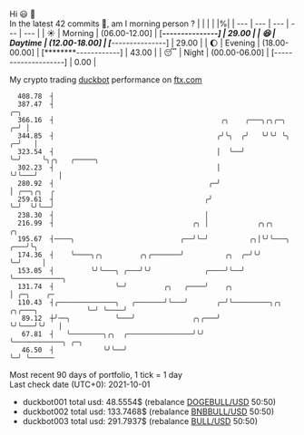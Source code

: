 Hi :smiley: :wave:  
In the latest 42 commits :bug:, am I morning person ? 
| | | | |%|
| --- | --- | --- | --- | --- |
| :sunny: | Morning | (06.00-12.00] | [*****---------------] | 29.00 |
| :satisfied: | Daytime | (12.00-18.00] | [*****---------------] | 29.00 |
| :moon: | Evening | (18.00-00.00] | [********------------] | 43.00 |
| :sleeping: | Night | (00.00-06.00] | [--------------------] | 0.00 |

My crypto trading [duckbot](https://github.com/jojoee/duckbot) performance on [ftx.com](https://ftx.com/#a=13144711)
```
  408.78  ┤
  387.47  ┤                                                               ╭─╮
  366.16  ┤                                         ╭╮    ╭───╮╭╮╭─╮    ╭─╯ │
  344.85  ┤                                        ╭╯╰╮  ╭╯   ╰╯╰╯ ╰╮ ╭─╯   │
  323.54  ┤                                        │  ╰──╯          ╰─╯     ╰╮╭╮   ╭─────╮
  302.23  ┤                                        │                         ╰╯╰───╯     │
  280.92  ┤                                      ╭─╯                                     │ ╭──╮╭╮  ╭
  259.61  ┤                                     ╭╯                                       ╰─╯  ╰╯╰──╯
  238.30  ┤                                     │
  216.99  ┤                                  ╭╮ │            ╭╮╭╮         ╭╮
  195.67  ┤────╮                          ╭──╯╰─╯          ╭╮│╰╯╰───╮ ╭───╯╰╮
  174.36  ┤    ╰────╮╭╮         ╭╮╭───────╯          ╭╮  ╭─╯╰╯      ╰─╯     │
  153.05  ┤         ╰╯╰───╮ ╭───╯╰╯             ╭────╯╰──╯                  ╰────────────╮
  131.74  ┤               ╰─╯         ╭╮   ╭────╯    ╭╮                                  │ ╭─╮    ╭─
  110.43  ┤╭──────────────╮   ╭───────╯╰───╯       ╭─╯╰─────────╮╭╮   ╭╮╭───╮            ╰─╯ ╰────╯
   89.12  ┼╯──╮           ╰───╯              ╭╮╭───╯            ╰╯╰───╯╰╯   │
   67.81  ┤   ╰────────╮╭╮  ╭────────────────╯╰╯                            ╰────────────╮ ╭─╮
   46.50  ┤            ╰╯╰──╯                                                            ╰─╯ ╰──────
```
Most recent 90 days of portfolio, 1 tick = 1 day<br />
Last check date (UTC+0): 2021-10-01
- duckbot001 total usd: 48.5554$ (rebalance [DOGEBULL/USD](https://ftx.com/trade/DOGEBULL/USD#a=13144711) 50:50)
- duckbot002 total usd: 133.7468$ (rebalance [BNBBULL/USD](https://ftx.com/trade/BNBBULL/USD#a=13144711) 50:50)
- duckbot003 total usd: 291.7937$ (rebalance [BULL/USD](https://ftx.com/trade/BULL/USD#a=13144711) 50:50)

